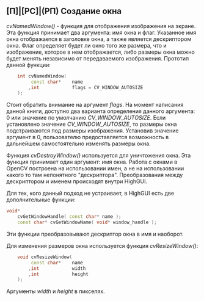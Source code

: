 ## [П]|[РС]|(РП) Создание окна

*cvNamedWindow()* - функция для отображения изображения на экране. Эта функция принимает два аргумента: имя окна и флаг. Указанное имя окна отображается в заголовке окна, а также является дескриптором окна. Флаг определяет будет ли окно того же размера, что и изображение, которое в нем отображается, либо размеры окна можно будет менять независимо от передаваемого изображения. Прототип данной функции:

```cpp
	int cvNamedWindow(
		 const char*	name
		,int 			flags = CV_WINDOW_AUTOSIZE
	);
```

Стоит обратить внимание на аргумент *flags*. На момент написания данной книги, доступно два варианта определения данного аргумента: 0 или значение по умолчанию *CV_WINDOW_AUTOSIZE*. Если установлено значение *CV_WINDOW_AUTOSIZE*, то размеры окна подстраиваются под размеры изображения. Установив значение аргумент в 0, пользователю предоставляется возможность в дальнейшем самостоятельно изменять размеры окна. 

Функция *cvDestroyWindow()* используется для уничтожения окна. Эта функция принимает один аргумент: имя окна. Работа с окнами в OpenCV построена на использовании имен, а не на использовании какого то там непонятного "дескриптора". Преобразования между дескриптором и именем происходят внутри HighGUI. 

Для тех, кого данный подход не устраивает, в HighGUI есть две дополнительные функции:

```cpp
void*
	cvGetWindowHandle( const char* name );
	const char* cvGetWindowName( void* window_handle );
```

Эти функции преобразовывают дескриптор окна в имя и наоборот.

Для изменения размеров окна используется функция *cvResizeWindow()*: 

```cpp
	void cvResizeWindow(
		 const char*	name
		,int 			width
		,int 			height
	);
```

Аргументы *width* и *height* в пикселях.
